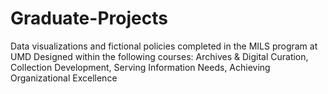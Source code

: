 # Graduate-Projects
Data visualizations and fictional policies completed in the MILS program at UMD
Designed within the following courses: Archives & Digital Curation, Collection Development, Serving Information Needs, Achieving Organizational Excellence
